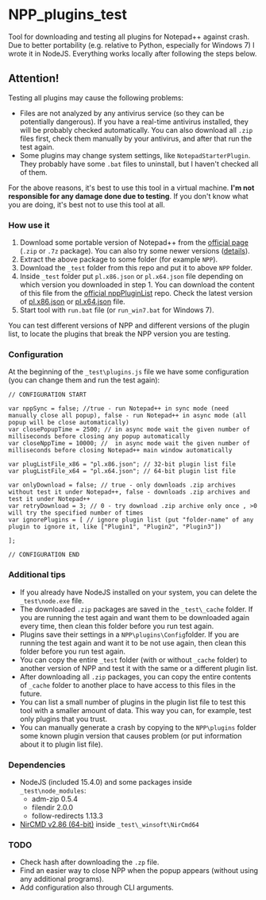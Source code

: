 # NPP_plugins_test
Tool for downloading and testing all plugins for Notepad++ against crash. Due to better portability (e.g. relative to Python, especially for Windows 7) I wrote it in NodeJS. Everything works locally after following the steps below.

## Attention!

Testing all plugins may cause the following problems:
- Files are not analyzed by any antivirus service (so they can be potentially dangerous). If you have a real-time antivirus installed, they will be probably checked automatically. You can also download all `.zip` files first, check them manually by your antivirus, and after that run the test again.
- Some plugins may change system settings, like `NotepadStarterPlugin`. They probably have some `.bat` files to uninstall, but I haven't checked all of them.

For the above reasons, it's best to use this tool in a virtual machine. **I'm not responsible for any damage done due to testing**. If you don't know what you are doing, it's best not to use this tool at all.


### How use it

1. Download some portable version of Notepad++ from the [official page](https://notepad-plus-plus.org/downloads/) (`.zip` or `.7z` package). You can also try some newer versions ([details](https://github.com/notepad-plus-plus/notepad-plus-plus/wiki/Testing)).
2. Extract the above package to some folder (for example `NPP`).
3. Download the `_test` folder from this repo and put it to above `NPP` folder.
4. Inside `_test` folder put `pl.x86.json` or `pl.x64.json` file depending on which version you downloaded in step 1. You can download the content of this file from the [official nppPluginList](https://github.com/notepad-plus-plus/nppPluginList) repo. Check the latest version of [pl.x86.json](https://github.com/notepad-plus-plus/nppPluginList/blob/master/src/pl.x86.json) or [pl.x64.json](https://github.com/notepad-plus-plus/nppPluginList/blob/master/src/pl.x64.json) file.
5. Start tool with `run.bat` file (or `run_win7.bat` for Windows 7).

You can test different versions of NPP and different versions of the plugin list, to locate the plugins that break the NPP version you are testing.

### Configuration

At the beginning of the `_test\plugins.js` file we have some configuration (you can change them and run the test again):
```
// CONFIGURATION START

var nppSync = false; //true - run Notepad++ in sync mode (need manually close all popup), false - run Notepad++ in async mode (all popup will be close automatically)
var closePopupTime = 2500; // in async mode wait the given number of milliseconds before closing any popup automatically
var closeNppTime = 10000; //  in async mode wait the given number of milliseconds before closing Notepad++ main window automatically

var plugListFile_x86 = "pl.x86.json"; // 32-bit plugin list file
var plugListFile_x64 = "pl.x64.json"; // 64-bit plugin list file

var onlyDownload = false; // true - only downloads .zip archives without test it under Notepad++, false - downloads .zip archives and test it under Notepad++
var retryDownload = 3; // 0 - try download .zip archive only once , >0 will try the specified number of times
var ignorePlugins = [ // ignore plugin list (put "folder-name" of any plugin to ignore it, like ["Plugin1", "Plugin2", "Plugin3"])

];

// CONFIGURATION END
```

### Additional tips
- If you already have NodeJS installed on your system, you can delete the `_test\node.exe` file.
- The downloaded `.zip` packages are saved in the `_test\_cache` folder. If you are running the test again and want them to be downloaded again every time, then clean this folder before you run test again.
- Plugins save their settings in a `NPP\plugins\Config`folder. If you are running the test again and want it to be not use again, then clean this folder before you run test again.
- You can copy the entire `_test` folder (with or without `_cache` folder) to another version of NPP and test it with the same or a different plugin list.
- After downloading all `.zip` packages, you can copy the entire contents of `_cache` folder to another place to have access to this files in the future.
- You can list a small number of plugins in the plugin list file to test this tool with a smaller amount of data. This way you can, for example, test only plugins that you trust.
- You can manually generate a crash by copying to the `NPP\plugins` folder some known plugin version that causes problem (or put information about it to plugin list file).

### Dependencies
- NodeJS (included 15.4.0) and some packages inside `_test\node_modules`:
	- adm-zip 0.5.4
	- filendir 2.0.0
	- follow-redirects 1.13.3
- [NirCMD v2.86 (64-bit)](http://www.nirsoft.net/utils/nircmd.html) inside `_test\_winsoft\NirCmd64`

### TODO
- Check hash after downloading the `.zp` file.
- Find an easier way to close NPP when the popup appears (without using any additional programs).
- Add configuration also through CLI arguments.

